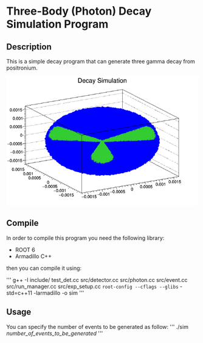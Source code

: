 # Three-Body (Photon) Decay Simulation Program

## Description

This is a simple decay program that can generate three gamma decay from positronium.

![Alt text](info/splash.png "sim splash")

## Compile

In order to compile this program you need the following library:

* ROOT 6
* Armadillo C++

then you can compile it using:

'''
g++ -I include/ test_det.cc src/detector.cc src/photon.cc src/event.cc src/run_manager.cc src/exp_setup.cc `root-config --cflags --glibs` -std=c++11 -larmadillo -o sim
'''


## Usage

You can specify the number of events to be generated as follow:
'''
./sim *number_of_events_to_be_generated*
'''
